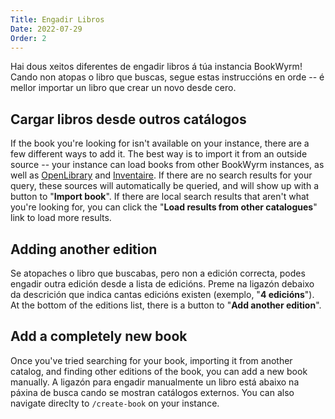 ```yaml
---
Title: Engadir Libros
Date: 2022-07-29
Order: 2
---
```


Hai dous xeitos diferentes de engadir libros á túa instancia BookWyrm! Cando non atopas o libro que buscas, segue estas instruccións en orde -- é mellor importar un libro que crear un novo desde cero.

## Cargar libros desde outros catálogos

If the book you're looking for isn't available on your instance, there are a few different ways to add it. The best way is to import it from an outside source -- your instance can load books from other BookWyrm instances, as well as [OpenLibrary](http://openlibrary.org/) and [Inventaire](http://inventaire.io/). If there are no search results for your query, these sources will automatically be queried, and will show up with a button to "**Import book**". If there are local search results that aren't what you're looking for, you can click the "**Load results from other catalogues**" link to load more results.


## Adding another edition

Se atopaches o libro que buscabas, pero non a edición correcta, podes engadir outra edición desde a lista de edicións. Preme na ligazón debaixo da descrición que indica cantas edicións existen (exemplo, "**4 edicións**"). At the bottom of the editions list, there is a button to "**Add another edition**".

## Add a completely new book

Once you've tried searching for your book, importing it from another catalog, and finding other editions of the book, you can add a new book manually. A ligazón para engadir manualmente un libro está abaixo na páxina de busca cando se mostran catálogos externos. You can also navigate direclty to `/create-book` on your instance.
